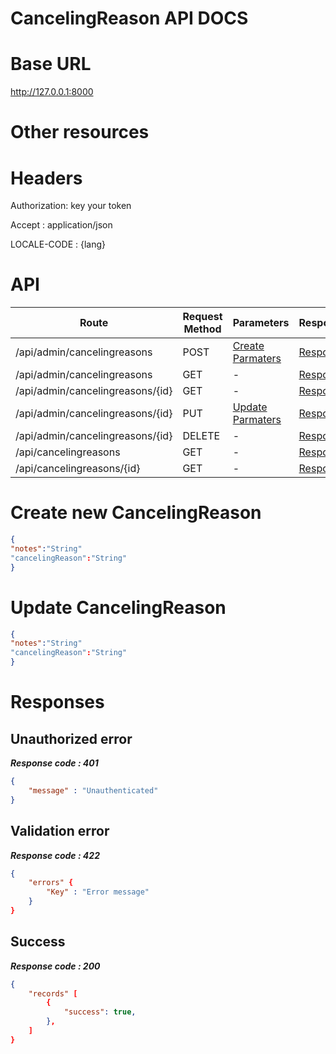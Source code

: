 # CancelingReason API DOCS

# Base URL
http://127.0.0.1:8000

# Other resources 

 
# Headers

Authorization: key your token

Accept : application/json

LOCALE-CODE : {lang}


# API 

| Route                        | Request Method | Parameters | Response  |
| -----------                  | -----------    |----------- |---------- |
| /api/admin/cancelingreasons            | POST           |  [Create Parmaters](#Create)|[Response](#Response)|
| /api/admin/cancelingreasons | GET           |-|  [Response](#Response)         |
|/api/admin/cancelingreasons/{id}         | GET           |  - |  [Response](#Response)         |
|/api/admin/cancelingreasons/{id}        |PUT           |  [Update Parmaters](#Update)|[Response](#Response)     |
|/api/admin/cancelingreasons/{id}        |DELETE           |  -|[Response](#Response)| 
|/api/cancelingreasons        |GET           |-| [Response](#Response)|
|/api/cancelingreasons/{id}        |GET           |-|[Response](#Response)|


# <a name="Create"> </a> Create new CancelingReason 

```json
{
"notes":"String"
"cancelingReason":"String" 
} 
```

# <a name="Update"> </a> Update CancelingReason

```json
{
"notes":"String"
"cancelingReason":"String" 
} 
```
# <a name="Response"> </a> Responses 

## Unauthorized error

__*Response code : 401*__
```json 
{
    "message" : "Unauthenticated"
}
```

## Validation error 
__*Response code : 422*__

```json 
{
    "errors" {
        "Key" : "Error message"
    }
}
```
## Success  
__*Response code : 200*__
```json 
{
    "records" [
        {
            "success": true,
        },
    ]
}
```
